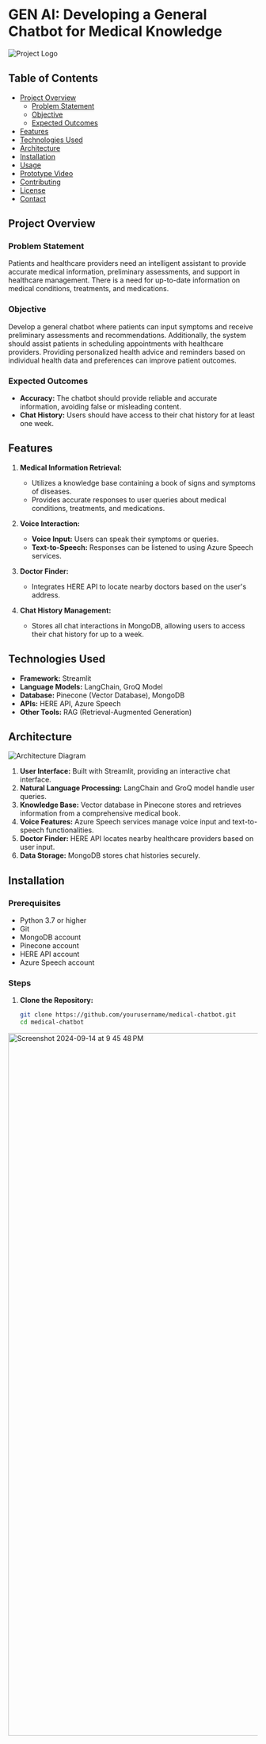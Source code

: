 # GEN AI: Developing a General Chatbot for Medical Knowledge

![Project Logo](path_to_logo_image) <!-- Optional: Add your project logo -->

## Table of Contents

- [Project Overview](#project-overview)
  - [Problem Statement](#problem-statement)
  - [Objective](#objective)
  - [Expected Outcomes](#expected-outcomes)
- [Features](#features)
- [Technologies Used](#technologies-used)
- [Architecture](#architecture)
- [Installation](#installation)
- [Usage](#usage)
- [Prototype Video](#prototype-video)
- [Contributing](#contributing)
- [License](#license)
- [Contact](#contact)

## Project Overview

### Problem Statement

Patients and healthcare providers need an intelligent assistant to provide accurate medical information, preliminary assessments, and support in healthcare management. There is a need for up-to-date information on medical conditions, treatments, and medications.

### Objective

Develop a general chatbot where patients can input symptoms and receive preliminary assessments and recommendations. Additionally, the system should assist patients in scheduling appointments with healthcare providers. Providing personalized health advice and reminders based on individual health data and preferences can improve patient outcomes.

### Expected Outcomes

- **Accuracy:** The chatbot should provide reliable and accurate information, avoiding false or misleading content.
- **Chat History:** Users should have access to their chat history for at least one week.

## Features

1. **Medical Information Retrieval:**
   - Utilizes a knowledge base containing a book of signs and symptoms of diseases.
   - Provides accurate responses to user queries about medical conditions, treatments, and medications.

2. **Voice Interaction:**
   - **Voice Input:** Users can speak their symptoms or queries.
   - **Text-to-Speech:** Responses can be listened to using Azure Speech services.

3. **Doctor Finder:**
   - Integrates HERE API to locate nearby doctors based on the user's address.

4. **Chat History Management:**
   - Stores all chat interactions in MongoDB, allowing users to access their chat history for up to a week.

## Technologies Used

- **Framework:** Streamlit
- **Language Models:** LangChain, GroQ Model
- **Database:** Pinecone (Vector Database), MongoDB
- **APIs:** HERE API, Azure Speech
- **Other Tools:** RAG (Retrieval-Augmented Generation)

## Architecture

![Architecture Diagram](path_to_architecture_diagram) <!-- Optional: Add architecture diagram -->

1. **User Interface:** Built with Streamlit, providing an interactive chat interface.
2. **Natural Language Processing:** LangChain and GroQ model handle user queries.
3. **Knowledge Base:** Vector database in Pinecone stores and retrieves information from a comprehensive medical book.
4. **Voice Features:** Azure Speech services manage voice input and text-to-speech functionalities.
5. **Doctor Finder:** HERE API locates nearby healthcare providers based on user input.
6. **Data Storage:** MongoDB stores chat histories securely.

## Installation

### Prerequisites

- Python 3.7 or higher
- Git
- MongoDB account
- Pinecone account
- HERE API account
- Azure Speech account

### Steps

1. **Clone the Repository:**

   ```bash
   git clone https://github.com/yourusername/medical-chatbot.git
   cd medical-chatbot


<img width="1417" alt="Screenshot 2024-09-14 at 9 45 48 PM" src="https://github.com/user-attachments/assets/fc32d095-722f-4bc1-9a52-895db4afb856">
